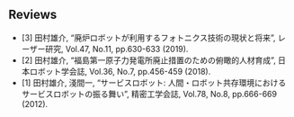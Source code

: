 ## Reviews
- [3] 田村雄介, “廃炉ロボットが利用するフォトニクス技術の現状と将来”, レーザー研究, Vol.47, No.11, pp.630-633 (2019).
- [2] 田村雄介, “福島第一原子力発電所廃止措置のための俯瞰的人材育成”, 日本ロボット学会誌, Vol.36, No.7, pp.456-459 (2018).
- [1] 田村雄介, 淺間一, “サービスロボット: 人間・ロボット共存環境におけるサービスロボットの振る舞い”, 精密工学会誌, Vol.78, No.8, pp.666-669 (2012).
